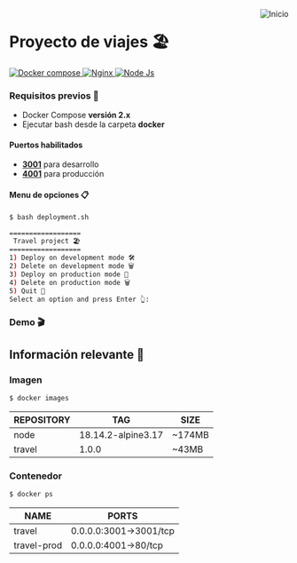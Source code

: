 <a href="README.md">
  <img
    align="right"
    src="https://img.shields.io/badge/Inicio-161b22?style=for-the-badge&logoColor=white&logo=github"
    alt="Inicio"
  />
</a>

# Proyecto de viajes 🏖️
<div>
  <a href="https://docs.docker.com/compose/" target="_blank">
    <img
      src="https://img.shields.io/badge/v2.24.6-gray?style=flat&logo=docker&logoColor=white&label=Docker Compose&labelColor=46a2f1"
      alt="Docker compose"
    />
  </a>
  <a href="https://nginx.org/en/docs/" target="_blank">
    <img
      src="https://img.shields.io/badge/v1.23.3-gray?style=flat&logo=nginx&logoColor=white&label=Nginx&labelColor=009639"
      alt="Nginx"
    />
  </a>
  <a href="https://nodejs.org/en/" target="_blank">
    <img
      src="https://img.shields.io/badge/v18.14.2-gray?style=flat&logo=node.js&logoColor=white&label=Node.js&labelColor=43853D"
      alt="Node Js"
    />
  </a>
</div>

### Requisitos previos 📝
- Docker Compose **versión 2.x**
- Ejecutar bash desde la carpeta **docker**

#### Puertos habilitados
- [**3001**](http://localhost:3001) para desarrollo
- [**4001**](http://localhost:4001) para producción

#### Menu de opciones 📋
```bash
$ bash deployment.sh
```
```bash
==================
 Travel project 🏖️
==================
1) Deploy on development mode 🛠
2) Delete on development mode 🗑️
3) Deploy on production mode 🚀
4) Delete on production mode 🗑️
5) Quit 👋
Select an option and press Enter 👆: 
```

### Demo 🎬
<!-- <img width="500" src="./demo/docker.gif"/> -->

## Información relevante 📑
### Imagen
```bash
$ docker images
```
| REPOSITORY      | TAG                | SIZE   |
| --------------- | ------------------ | ------ |
| node            | 18.14.2-alpine3.17 | ~174MB |
| travel          | 1.0.0              | ~43MB  |

### Contenedor
```bash
$ docker ps
```
| NAME            | PORTS                  |
| --------------- | ---------------------- |
| travel          | 0.0.0.0:3001->3001/tcp |
| travel-prod     | 0.0.0.0:4001->80/tcp   |
